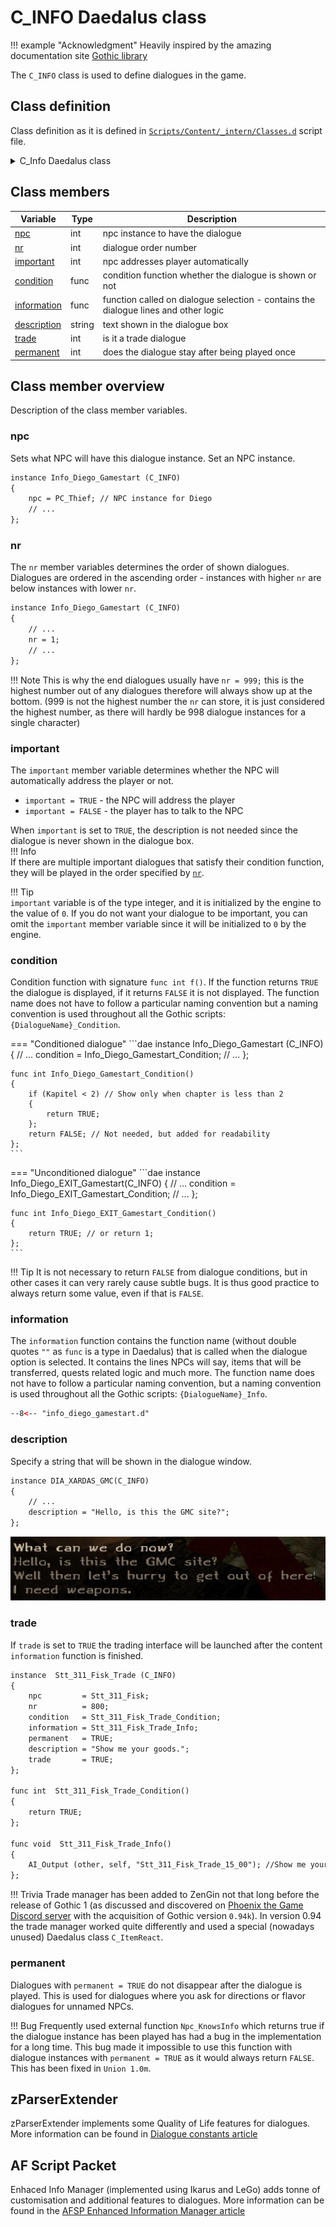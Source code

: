 # C_INFO Daedalus class

!!! example "Acknowledgment"
    Heavily inspired by the amazing documentation site [Gothic library](http://www.gothic-library.ru)


The `C_INFO` class is used to define dialogues in the game.
## Class definition
Class definition as it is defined in [`Scripts/Content/_intern/Classes.d`](https://github.com/PhoenixTales/gothic-devkit/blob/48193bef8fd37626f8909853bfc5ad4b7126f176/gothic/_work/data/Scripts/content/_Intern/CLASSES.D#L164) script file.

<details>
  <summary>C_Info Daedalus class</summary>

```dae
class C_Info
{
    var int    npc;         // npc instance has the dialogue
    var int    nr;          // number of the dialogue (for sorting)
    var int    important;   // should the npc start the dialogue automatically
    var func   condition;   // condition function
    var func   information; // function called on selecting the dialogue
    var string description; // text in the dialogue box
    var int    trade;       // should the dialogue show the trade window
    var int    permanent;   // should the dialogue be permanent or only one time deal
};
```

</details>

## Class members

| Variable                    | Type   | Description                                                                         |
|-----------------------------|--------|-------------------------------------------------------------------------------------|
| [npc](#npc)                 | int    | npc instance to have the dialogue                                                   |
| [nr](#nr)                   | int    | dialogue order number                                                               |
| [important](#important)     | int    | npc addresses player automatically                                                  |
| [condition](#condition)     | func   | condition function whether the dialogue is shown or not                             |
| [information](#information) | func   | function called on dialogue selection - contains the dialogue lines and other logic |
| [description](#description) | string | text shown in the dialogue box                                                      |
| [trade](#trade)             | int    | is it a trade dialogue                                                              |
| [permanent](#permanent)     | int    | does the dialogue stay after being played once                                      |


## Class member overview
Description of the class member variables.

### npc
Sets what NPC will have this dialogue instance. Set an NPC instance.
```dae
instance Info_Diego_Gamestart (C_INFO)
{
	npc	= PC_Thief; // NPC instance for Diego
    // ...
};
```

### nr
The `nr` member variables determines the order of shown dialogues. Dialogues are ordered in the ascending order - instances with higher `nr` are below instances with lower `nr`.

```dae
instance Info_Diego_Gamestart (C_INFO)
{
    // ...
    nr = 1;
    // ...
};
```
!!! Note
    This is why the end dialogues usually have `nr = 999;` this is the highest number out of any dialogues therefore will always show up at the bottom. (999 is not the highest number the `nr` can store, it is just considered the highest number, as there will hardly be 998 dialogue instances for a single character)

### important
The `important` member variable determines whether the NPC will automatically address the player or not.

- `important = TRUE` - the NPC will address the player
- `important = FALSE` - the player has to talk to the NPC

When `important` is set to `TRUE`, the description is not needed since the dialogue is never shown in the dialogue box.  
!!! Info  
If there are multiple important dialogues that satisfy their condition function, they will be played in the order specified by [`nr`](#nr).

!!! Tip  
`important` variable is of the type integer, and it is initialized by the engine to the value of `0`. If you do not want your dialogue to be important, you can omit the `important` member variable since it will be initialized to `0` by the engine.


### condition
Condition function with signature `func int f()`. If the function returns `TRUE` the dialogue is displayed, if it returns `FALSE` it is not displayed. The function name does not have to follow a particular naming convention but a naming convention is used throughout all the Gothic scripts: `{DialogueName}_Condition`.

=== "Conditioned dialogue"
    ```dae
    instance Info_Diego_Gamestart (C_INFO)
    {
        // ...
        condition = Info_Diego_Gamestart_Condition;
        // ...
    };

    func int Info_Diego_Gamestart_Condition()
    {
        if (Kapitel < 2) // Show only when chapter is less than 2
        {
            return TRUE;
        };
        return FALSE; // Not needed, but added for readability
    };
    ```
=== "Unconditioned dialogue"
    ```dae
    instance Info_Diego_EXIT_Gamestart(C_INFO)
    {
        // ...
        condition = Info_Diego_EXIT_Gamestart_Condition;
        // ...
    };

    func int Info_Diego_EXIT_Gamestart_Condition()
    {
        return TRUE; // or return 1;
    };
    ```
!!! Tip
    It is not necessary to return `FALSE` from dialogue conditions, but in other cases it can very rarely cause subtle bugs. It is thus good practice to always return some value, even if that is `FALSE`.


### information
The `information` function contains the function name (without double quotes `""` as `func` is a type in Daedalus) that is called when the dialogue option is selected. It contains the lines NPCs will say, items that will be transferred, quests related logic and much more. The function name does not have to follow a particular naming convention, but a naming convention is used throughout all the Gothic scripts: `{DialogueName}_Info`.

```dae
--8<-- "info_diego_gamestart.d"
```
### description
Specify a string that will be shown in the dialogue window.

```dae
instance DIA_XARDAS_GMC(C_INFO)
{
    // ...
	description = "Hello, is this the GMC site?";
};
```

![Description](../../../img/c_info_description.png)


### trade
If `trade` is set to `TRUE` the trading interface will be launched after the content `information` function is finished.
```dae title="Fisk's trade dialogue"
instance  Stt_311_Fisk_Trade (C_INFO)
{
    npc         = Stt_311_Fisk;
    nr          = 800;
    condition   = Stt_311_Fisk_Trade_Condition;
    information = Stt_311_Fisk_Trade_Info;
    permanent   = TRUE;
    description = "Show me your goods.";
    trade       = TRUE;
};

func int  Stt_311_Fisk_Trade_Condition()
{
    return TRUE;
};

func void  Stt_311_Fisk_Trade_Info()
{
    AI_Output (other, self, "Stt_311_Fisk_Trade_15_00"); //Show me your goods.
};
```

!!! Trivia
    Trade manager has been added to ZenGin not that long before the release of Gothic 1 (as discussed and discovered on [Phoenix the Game Discord server](https://discord.gg/CK4VAR7fpH) with the acquisition of Gothic version `0.94k`). In version 0.94 the trade manager worked quite differently and used a special (nowadays unused) Daedalus class `C_ItemReact`.

### permanent
Dialogues with `permanent = TRUE` do not disappear after the dialogue is played. This is used for dialogues where you ask for directions or flavor dialogues for unnamed NPCs.

!!! Bug
    Frequently used external function `Npc_KnowsInfo` which returns true if the dialogue instance has been played has had a bug in the implementation for a long time. This bug made it impossible to use this function with dialogue instances with `permanent = TRUE` as it would always return `FALSE`. This has been fixed in `Union 1.0m`.

## zParserExtender
zParserExtender implements some Quality of Life features for dialogues. More information can be found in [Dialogue constants article](../../../scripts/extenders/zParserExtender/dialogues/)

## AF Script Packet
Enhaced Info Manager (implemented using Ikarus and LeGo) adds tonne of customisation and additional features to dialogues. More information can be found in the [AFSP Enhanced Information Manager article](../../scripts/extenders/afsp/index.md)

